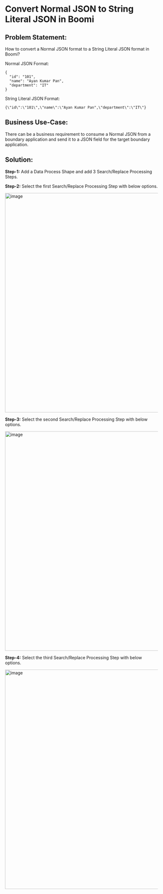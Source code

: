 # Convert Normal JSON to String Literal JSON in Boomi

## Problem Statement: 
How to convert a Normal JSON format to a String Literal JSON format in Boomi?

Normal JSON Format:
```
{
  "id": "101",
  "name": "Ayan Kumar Pan",
  "department": "IT"
}
```

String Literal JSON Format:

```
{\"id\":\"101\",\"name\":\"Ayan Kumar Pan",\"department\":\"IT\"}
```

## Business Use-Case: 
There can be a business requirement to consume a Normal JSON from a boundary application and send it to a JSON field for the target boundary application.

## Solution:
**Step-1:** Add a Data Process Shape and add 3 Search/Replace Processing Steps.

**Step-2:** Select the first Search/Replace Processing Step with below options.

<img width="721" alt="image" src="https://github.com/user-attachments/assets/a0de7677-f314-4246-a48a-6fe200203abf" />

**Step-3:** Select the second Search/Replace Processing Step with below options.

<img width="721" alt="image" src="https://github.com/user-attachments/assets/965422e4-f594-4998-bf82-d221341eb9a7" />

**Step-4:** Select the third Search/Replace Processing Step with below options.

<img width="721" alt="image" src="https://github.com/user-attachments/assets/6e59e963-8ac7-4aa4-8f95-cbc75d49f334" />


